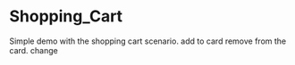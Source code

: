 # Shopping_Cart
Simple demo with the shopping cart scenario.
add to card
remove from the card.
change 

